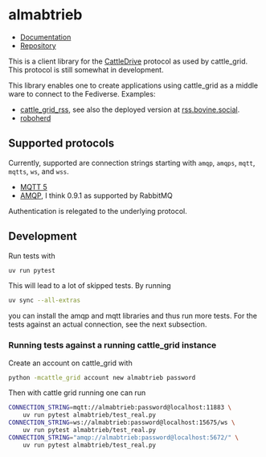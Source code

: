 # almabtrieb

- [Documentation](https://bovine.codeberg.page/almabtrieb/)
- [Repository](https://codeberg.org/bovine/almabtrieb/)

This is a client library for the [CattleDrive](https://helge.codeberg.page/cattle_grid/cattle_drive/) protocol as used by cattle_grid.
This protocol is still somewhat in development.

This library enables one to create applications using cattle_grid as a middle ware to connect to the Fediverse. Examples:

- [cattle_grid_rss](https://codeberg.org/helge/cattle_grid_rss), see also the deployed version at [rss.bovine.social](https://rss.bovine.social).
- [roboherd](https://codeberg.org/helge/roboherd)

## Supported protocols

Currently, supported are connection strings starting with `amqp`, `amqps`, `mqtt`, `mqtts`, `ws`, and `wss`.

- [MQTT 5](https://docs.oasis-open.org/mqtt/mqtt/v5.0/os/mqtt-v5.0-os.html)
- [AMQP](https://www.amqp.org), I think 0.9.1 as supported by RabbitMQ

Authentication is relegated to the underlying protocol.

## Development

Run tests with

```bash
uv run pytest
```

This will lead to a lot of skipped tests. By running

```bash
uv sync --all-extras
```

you can install the amqp and mqtt libraries and thus run more tests. For the tests against an actual connection, see the next subsection.

### Running tests against a running cattle_grid instance

Create an account on cattle_grid with

```bash
python -mcattle_grid account new almabtrieb password
```

Then with cattle grid running one can run

```bash
CONNECTION_STRING=mqtt://almabtrieb:password@localhost:11883 \
    uv run pytest almabtrieb/test_real.py
CONNECTION_STRING=ws://almabtrieb:password@localhost:15675/ws \
    uv run pytest almabtrieb/test_real.py
CONNECTION_STRING="amqp://almabtrieb:password@localhost:5672/" \
    uv run pytest almabtrieb/test_real.py
```
